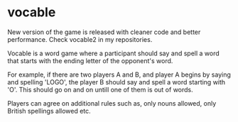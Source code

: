 # vocable
New version of the game is released with cleaner code and better performance. 
Check vocable2 in my repositories.

Vocable is a word game where a participant should say and spell a word that starts with the ending letter of the opponent's word.

 For example, if there are two players A and B, and player A begins by saying and spelling 'LOGO', the player B should say and spell a word starting with 'O'. This should go on and on untill one of them is out of words.

Players can agree on additional rules such as, only nouns allowed, only British spellings allowed etc.
